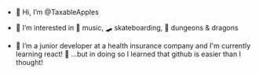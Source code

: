 - 👋 Hi, I’m @TaxableApples

- 👀 I’m interested in 🎸 music, 🛹 skateboarding, 🐉 dungeons & dragons

- 🌱 I’m a junior developer at a health insurance company and I'm currently learning react! 😬 ...but in doing so I learned that github is easier than I thought!

<!---
TaxableApples/TaxableApples is a ✨ special ✨ repository because its `README.md` (this file) appears on your GitHub profile.
You can click the Preview link to take a look at your changes.
--->
